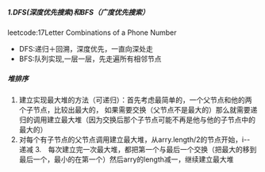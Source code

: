 ##### 1.DFS(深度优先搜索)和BFS（广度优先搜索）
leetcode:17Letter Combinations of a Phone Number

- DFS:递归＋回溯，深度优先，一直向深处走
- BFS:队列实现,一层一层，先走遍所有相邻节点

##### 堆排序
1. 建立实现最大堆的方法（可递归）：首先考虑最简单的，一个父节点和他的两个子节点，比较出最大的，
如果需要交换（父节点不是最大的）那么就需要递归的调用建立最大堆（因为交换后那个子节点可能不再是他与他的子节点中的最大的）
2. 对每个有子节点的父节点调用建立最大堆，从arry.length/2的节点开始，i-- 递减
3.　每次建立完一次最大堆，都把第一个与最后一个交换（把最大的移到最后一个，最小的在第一个）然后arry的length减一，继续建立最大堆
